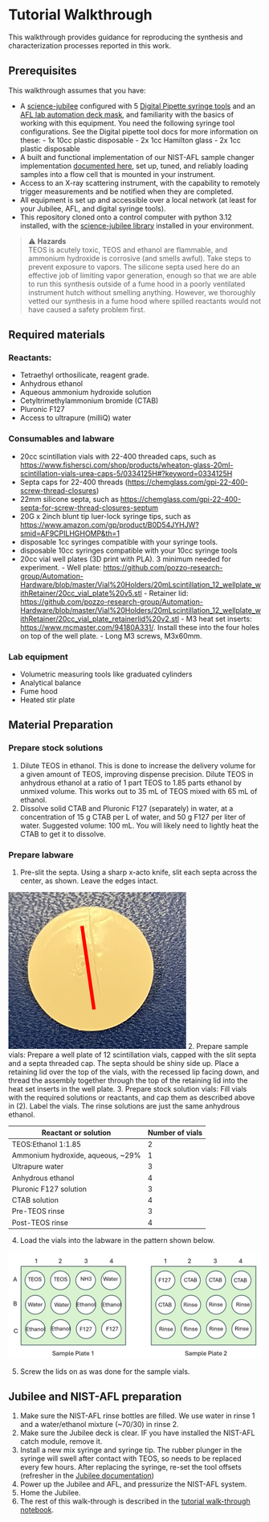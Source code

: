 # Tutorial Walkthrough

This walkthrough provides guidance for reproducing the synthesis and characterization processes reported in this work. 

## Prerequisites
This walkthrough assumes that you have:
- A [science-jubilee](https://science-jubilee.readthedocs.io/en/latest/index.html) configured with 5 [Digital Pipette syringe tools](https://science-jubilee.readthedocs.io/en/latest/building/http_syringe.html) and an [AFL lab automation deck mask](https://github.com/machineagency/science-jubilee/blob/main/tool_library/bed_plate/fabrication_files/AFL_deck_plate.svg), and familiarity with the basics of working with this equipment. You need the following syringe tool configurations. See the Digital pipette tool docs for more information on these:
        - 1x 10cc plastic disposable
        - 2x 1cc Hamilton glass 
        - 2x 1cc plastic disposable
- A built and functional implementation of our NIST-AFL sample changer implementation [documented here](https://github.com/pozzo-research-group/AFL-sample-loader), set up, tuned, and reliably loading samples into a flow cell that is mounted in your instrument.
- Access to an X-ray scattering instrument, with the capability to remotely trigger measurements and be notified when they are completed. 
- All equipment is set up and accessible over a local network (at least for your Jubilee, AFL, and digital syringe tools). 
- This repository cloned onto a control computer with python 3.12 installed, with the [science-jubilee library](https://github.com/machineagency/science-jubilee) installed in your environment. 


> ⚠️ **Hazards**  
> TEOS is acutely toxic, TEOS and ethanol are flammable, and ammonium hydroxide is corrosive (and smells awful). Take steps to prevent exposure to vapors. The silicone septa used here do an effective job of limiting vapor generation, enough so that we are able to run this synthesis outside of a fume hood in a poorly ventilated instrument hutch without smelling anything. However, we thoroughly vetted our synthesis in a fume hood where spilled reactants would not have caused a safety problem first. 

## Required materials

### Reactants:
- Tetraethyl orthosilicate, reagent grade. 
- Anhydrous ethanol
- Aqueous ammonium hydroxide solution
- Cetyltrimethylammonium bromide (CTAB)
- Pluronic F127
- Access to ultrapure (milliQ) water

### Consumables and labware
- 20cc scintillation vials with 22-400 threaded caps, such as https://www.fishersci.com/shop/products/wheaton-glass-20ml-scintillation-vials-urea-caps-5/0334125H#?keyword=0334125H
- Septa caps for 22-400 threads (https://chemglass.com/gpi-22-400-screw-thread-closures)
- 22mm silicone septa, such as https://chemglass.com/gpi-22-400-septa-for-screw-thread-closures-septum
- 20G x 2inch blunt tip luer-lock syringe tips, such as https://www.amazon.com/gp/product/B0D54JYHJW?smid=AF9CPILHGHOMP&th=1
- disposable 1cc syringes compatible with your syringe tools.
- disposable 10cc syringes compatible with your 10cc syringe tools
- 20cc vial well plates (3D print with PLA). 3 minimum needed for experiment.
        - Well plate: https://github.com/pozzo-research-group/Automation-Hardware/blob/master/Vial%20Holders/20mLscintillation_12_wellplate_withRetainer/20cc_vial_plate%20v5.stl
        - Retainer lid: https://github.com/pozzo-research-group/Automation-Hardware/blob/master/Vial%20Holders/20mLscintillation_12_wellplate_withRetainer/20cc_vial_plate_retainerlid%20v2.stl
        - M3 heat set inserts: https://www.mcmaster.com/94180A331/. Install these into the four holes on top of the well plate. 
        - Long M3 screws, M3x60mm.

### Lab equipment
- Volumetric measuring tools like graduated cylinders
- Analytical balance
- Fume hood
- Heated stir plate


## Material Preparation

### Prepare stock solutions
1. Dilute TEOS in ethanol. This is done to increase the delivery volume for a given amount of TEOS, improving dispense precision. Dilute TEOS in anhydrous ethanol at a ratio of 1 part TEOS to 1.85 parts ethanol by unmixed volume. This works out to 35 mL of TEOS mixed with 65 mL of ethanol.
2. Dissolve solid CTAB and Pluronic F127 (separately) in water, at a concentration of 15 g CTAB per L of water, and 50 g F127 per liter of water. Suggested volume: 100 mL. You will likely need to lightly heat the CTAB to get it to dissolve. 

### Prepare labware
1. Pre-slit the septa. Using a sharp x-acto knife, slit each septa across the center, as shown. Leave the edges intact.

<img src="septa_slit.png">
2. Prepare sample vials: Prepare a well plate of 12 scintillation vials, capped with the slit septa and a septa threaded cap. The septa should be shiny side up. Place a retaining lid over the top of the vials, with the recessed lip facing down, and thread the assembly together through the top of the retaining lid into the heat set inserts in the well plate. 
3. Prepare stock solution vials: Fill vials with the required solutions or reactants, and cap them as described above in (2). Label the vials. The rinse solutions are just the same anhydrous ethanol.

| Reactant or solution | Number of vials |
| --- | --- |
| TEOS:Ethanol 1:1.85 | 2 |
| Ammonium hydroxide, aqueous, ~29% | 1|
| Ultrapure water | 3 |
| Anhydrous ethanol | 4 |
| Pluronic F127 solution | 3 |
| CTAB solution | 4 |
| Pre-TEOS rinse | 3 |
| Post-TEOS rinse | 4 |

4. Load the vials into the labware in the pattern shown below.

<img src="samples_layout.png">

5. Screw the lids on as was done for the sample vials. 

## Jubilee and NIST-AFL preparation
1. Make sure the NIST-AFL rinse bottles are filled. We use water in rinse 1 and a water/ethanol mixture (~70/30) in rinse 2.
2. Make sure the Jubilee deck is clear. IF you have installed the NIST-AFL catch module, remove it.
3. Install a new mix syringe and syringe tip. The rubber plunger in the syringe will swell after contact with TEOS, so needs to be replaced every few hours. After replacing the syringe, re-set the tool offsets (refresher in the [Jubilee documentation](https://science-jubilee.readthedocs.io/en/latest/getting_started/new_user_guide.html#setting-tool-parking-post-positions-and-offsets))
4. Power up the Jubilee and AFL, and pressurize the NIST-AFL system.
5. Home the Jubilee.
6. The rest of this walk-through is described in the [tutorial walk-through notebook](TutorialWalkthrough.ipynb). 

